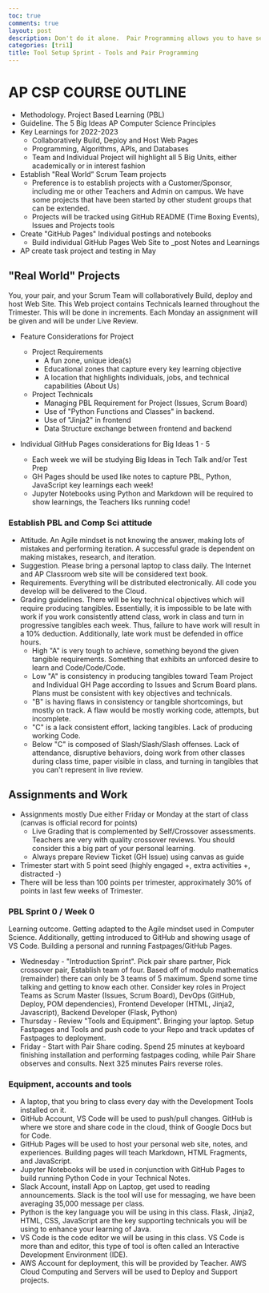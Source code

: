 ```yaml
---
toc: true
comments: true
layout: post
description: Don't do it alone.  Pair Programming allows you to have secondary thinking as you work, not just a reflection after you are done, but real time.
categories: [tri1]
title: Tool Setup Sprint - Tools and Pair Programming
---
```


# AP CSP COURSE OUTLINE
- Methodology.  Project Based Learning (PBL)
- Guideline. The 5 Big Ideas AP Computer Science Principles
- Key Learnings for 2022-2023
    - Collaboratively Build, Deploy and Host Web Pages
    - Programming, Algorithms, APIs, and Databases
    - Team and Individual Project will highlight all 5 Big Units, either academically or in interest fashion
- Establish "Real World” Scrum Team projects
    - Preference is to establish projects with a Customer/Sponsor, including me or other Teachers and Admin on campus.   We have some projects that have been started by other student groups that can be extended.
    - Projects will be tracked using GitHub README (Time Boxing Events), Issues and Projects tools
- Create "GitHub Pages" Individual postings and notebooks
    - Build individual GitHub Pages Web Site to _post Notes and Learnings
- AP create task project and testing in May


## "Real World" Projects
You, your pair, and your Scrum Team will collaboratively Build, deploy and host Web Site.  This Web project contains Technicals learned throughout the Trimester.  This will be done in increments.  Each Monday an assignment will be given and will be under Live Review.

- Feature Considerations for Project
    - Project Requirements
        - A fun zone, unique idea(s)
        - Educational zones that capture every key learning objective
        - A location that highlights individuals, jobs, and technical capabilities (About Us)
    - Project Technicals
        - Managing PBL Requirement for Project (Issues, Scrum Board)
        - Use of "Python Functions and Classes" in backend.
        - Use of "Jinja2" in frontend
        - Data Structure exchange between frontend and backend

- Individual GitHub Pages considerations for Big Ideas 1 - 5
    - Each week we will be studying Big Ideas in Tech Talk and/or Test Prep
    - GH Pages should be used like notes to capture PBL, Python, JavaScript key learnings each week!
    - Jupyter Notebooks using Python and Markdown will be required to show learnings, the Teachers liks running code!


### Establish PBL and Comp Sci attitude
- Attitude.  An Agile mindset is not knowing the answer, making lots of mistakes and performing iteration.  A successful grade is dependent on making mistakes, research, and iteration.
- Suggestion. Please bring a personal laptop to class daily.  The Internet and AP Classroom web site will  be considered text book.  
- Requirements. Everything will be distributed electronically.  All code you develop will be delivered to the Cloud. 
- Grading guidelines. There will be key technical objectives which will require producing tangibles. Essentially, it is impossible to be late with work if you work consistently attend class, work in class and turn in progressive tangibles each week.  Thus, failure to have work will result in a 10% deduction.  Additionally, late work must be defended in office hours.  
    - High "A" is very tough to achieve, something beyond the given tangible requirements.  Something that exhibits an unforced desire to learn and Code/Code/Code.
    - Low "A" is consistency in producing tangibles toward Team Project and Individual GH Page according to Issues and Scrum Board plans.   Plans must be consistent with key objectives and technicals.
    - "B" is having flaws in consistency or tangible shortcomings, but mostly on track.  A flaw would be mostly working code, attempts, but incomplete.
    - "C" is a lack consistent effort, lacking tangibles. Lack of producing working Code.
    - Below "C" is composed of Slash/Slash/Slash offenses. Lack of attendance, disruptive behaviors, doing work from other classes during class time, paper visible in class, and turning in tangibles that you can't represent in live review.


## Assignments and Work
- Assignments mostly Due either Friday or Monday at the start of class (canvas is official record for points)
    - Live Grading that is complemented by Self/Crossover assessments. Teachers are very with quality crossover reviews.  You should consider this a big part of your personal learning.
    - Always prepare Review Ticket (GH Issue) using canvas as guide
- Trimester start with 5 point seed (highly engaged +, extra activities +, distracted -)
- There will be less than 100 points per trimester, approximately 30% of points in last few weeks of Trimester.


### PBL Sprint 0 / Week 0
Learning outcome.  Getting adapted to the Agile mindset used in Computer Science.  Additionally, getting introduced to GitHub and showing usage of VS Code.   Building a personal and running Fastpages/GitHub Pages.
- Wednesday - "Introduction Sprint".  Pick pair share partner, Pick crossover pair, Establish team of four.  Based off of modulo mathematics (remainder) there can only be 3 teams of 5 maximum.   Spend some time talking and getting to know each other.  Consider key roles in Project Teams as Scrum Master (Issues, Scrum Board), DevOps (GitHub, Deploy, POM dependencies), Frontend Developer (HTML, Jinja2, Javascript), Backend Developer (Flask, Python)
- Thursday - Review "Tools and Equipment".  Bringing your laptop.  Setup Fastpages and Tools and push code to your Repo and track updates of Fastpages to deployment.
- Friday - Start with Pair Share coding. Spend 25 minutes at keyboard finishing installation and performing fastpages coding, while Pair Share observes and consults.  Next 325 minutes Pairs reverse roles.


### Equipment, accounts and tools
- A laptop, that you bring to class every day with the Development Tools installed on it.
- GitHub Account, VS Code will be used to push/pull changes. GitHub is where we store and share code in the cloud, think of Google Docs but for Code.
- GitHub Pages will be used to host your personal web site, notes, and experiences.  Building pages will teach Markdown, HTML Fragments, and JavaScript.
- Jupyter Notebooks will be used in conjunction with GitHub Pages to build running Python Code in your Technical Notes.
- Slack Account, install App on Laptop, get used to reading announcements. Slack is the tool will use for messaging, we have been averaging 35,000 message per class.
- Python is the key language you will be using in this class.  Flask, Jinja2, HTML, CSS, JavaScript are the key supporting technicals you will be using to enhance your learning of Java. 
- VS Code is the code editor we will be using in this class.  VS Code is more than and editor, this type of tool is often called an Interactive Development Environment (IDE). 
- AWS Account for deployment, this will be provided by Teacher.  AWS Cloud Computing and Servers will be used to Deploy and Support projects.